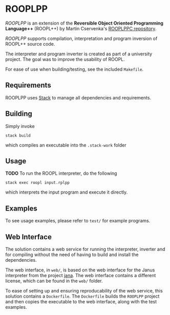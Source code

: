 # ROOPLPP

*ROOPLPP* is an extension of the **Reversible Object Oriented Programming Language++** (ROOPL++) by Martin Cservenka's [ROOPLPPC repository](https://github.com/cservenka/ROOPLPPC).

*ROOPLPP* supports compilation, interpretation and program inversion of ROOPL++ source code.

The interpreter and program inverter is created as part of a university project.
The goal was to improve the usability of ROOPL.

For ease of use when building/testing, see the included `Makefile`.

## Requirements

ROOPLPP uses [Stack](https://docs.haskellstack.org/en/stable/README/) to manage all dependencies and requirements.

## Building

Simply invoke
```
stack build
```
which compiles an executable into the `.stack-work` folder

## Usage

**TODO**
To run the ROOPL interpreter, do the following
```
stack exec roopl input.rplpp
```
which interprets the input program and execute it directly.

## Examples

To see usage examples, please refer to `test/` for example programs. 

## Web Interface

The solution contains a web service for running the interpreter, inverter and for compiling without the need of having to build and install the dependencies.

The web interface, in `web/`, is based on the web interface for the Janus interpreter from the project [jana](https://github.com/mbudde/jana).
The web interface contains a different license, which can be found in the `web/` folder.

To ease of setting up and ensuring reproducability of the web service, this solution contains a `Dockerfile`.
The `Dockerfile` builds the `ROOPLPP` project and then copies the executable to the web interface, along with the test examples.

